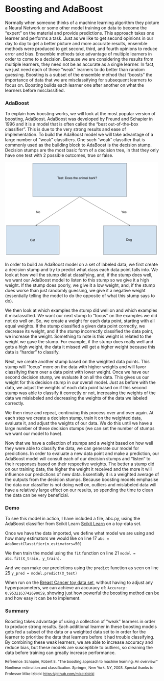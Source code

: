 # Boosting and AdaBoost

Normally when someone thinks of a machine learning algorithm they picture a Neural Network or some other model training on data to become the “expert” on the material and provide predictions. This approach takes one learner and performs a task. Just as we like to get second opinions in our day to day to get a better picture and more accurate results, ensemble methods were produced to get second, third, and fourth opinions to reduce error and bias. Ensemble methods take advantage of multiple learners in order to come to a decision. Because we are considering the results from multiple learners, they need not be as accurate as a single learner. In fact, we just need each of these “weak” learners to do better than random guessing. Boosting is a subset of the ensemble method that “boosts” the importance of data that we are misclassifying for subsequent learners to focus on. Boosting builds each learner one after another on what the learners before misclassified. 

### AdaBoost

To explain how boosting works, we will look at the most popular version of boosting, AdaBoost. AdaBoost was developed by Freund and Schapier in 1996 and it is a model that is often called the “best out-of-the-box classifier”. This is due to the very strong results and ease of implementation. To build the AdaBoost model we will take advantage of a large number of “weak” classifiers. One such “weak” classifier that is commonly used as the building block to AdaBoost is the decision stump. Decision stumps are the most basic form of a decision tree, in that they only have one test with 2 possible outcomes, true or false. 

<img src="decision_stump.png" alt="alt text" width="500">

In order to build an AdaBoost model on a set of labeled data, we first create a decision stump and try to predict what class each data point falls into. We look at how well the stump did at classifying, and, if the stump does well, we want our AdaBoost model to listen to this stump so we give it a high weight. If the stump does poorly, we give it a low weight, and, if the stump does worse than just randomly guessing, we give it a negative weight (essentially telling the model to do the opposite of what this stump says to do). 

We then look at which examples the stump did well on and which examples it misclassified. We want our next stump to “focus” on the examples we did not do well on. So, we create a weight for each data point, starting with all equal weights. If the stump classified a given data point correctly, we decrease its weight, and if the stump incorrectly classified the data point, we increase the weight. Something to note is this weight is related to the weight we gave the stump. For example, if the stump does really well and gets a high weight, the data it missed will get a higher weight because this data is “harder” to classify. 

Next, we create another stump based on the weighted data points. This stump will “focus” more on the data with higher weights and will favor classifying them over a data point with lower weight. Once we have our second decision stump, we evaluate it on all the data. This gives us our weight for this decision stump in our overall model. Just as before with the data, we adjust the weights of each data point based on if this second stump was able to classify it correctly or not, increasing the weights of the data we mislabeled and decreasing the weights of the data we labeled correctly. 

We then rinse and repeat, continuing this process over and over again. At each step we create a decision stump, train it on the weighted data, evaluate it, and adjust the weights of our data. We do this until we have a large number of these decision stumps (we can set the number of stumps we want our model to have). 

Now that we have a collection of stumps and a weight based on how well they were able to classify the data, we can generate our model for predictions. In order to evaluate a new data point and make a prediction, our AdaBoost model will consult each of our decision stumps and “listen” to their responses based on their respective weights. The better a stump did on our training data, the higher the weight it received and the more it will influence our predictions of new data. Essentially it is a weighted average of the outputs from the decision stumps. Because boosting models emphasise the data our classifier is not doing well on, outliers and mislabeled data will have a relatively large effect on our results, so spending the time to clean the data can be very beneficial.

### Demo

To see this model in action, I have included a file, abc.py, using the AdaBoost classifier from Scikit Learn [Scikit Learn](https://scikit-learn.org/stable/modules/generated/sklearn.ensemble.AdaBoostClassifier.html) on a toy-data set.

Once we have the data imported, we define what model we are using and how many estimators we would like on line 17 `abc = AdaBoostClassifier(n_estimators=50)`

We then train the model using the `fit` function on line 21 `model = abc.fit(X_train, y_train)`.

And we can make our predictions using the `predict` function as seen on line 25 `y_pred = model.predict(X_test)`

When run on the [Breast Cancer toy data set](https://scikit-learn.org/stable/datasets/index.html), without having to adjust any hyperparameters, we can achieve an accuracy of: `Accuracy: 0.9532163742690059`, showing just how powerful the boosting method can be and how easy it can be to implement.

### Summary

Boosting takes advantage of using a collection of "weak" learners in order to produce strong results. Each additional learner in these boosting models gets fed a subset of the data or a weighted data set to in order for the learner to prioritise the data that learners before it had trouble classifying. By combining these weak learners, we are able to increase accuracy and reduce bias, but these models are susceptible to outliers, so cleaning the data before training can greatly increase performance.

<sup>Reference: Schapire, Robert E. "The boosting approach to machine learning: An overview." Nonlinear estimation and classification. Springer, New York, NY, 2003.
</sup>
<sup>Special thanks to Professor Mike Izbicki https://github.com/mikeizbicki
</sup>
